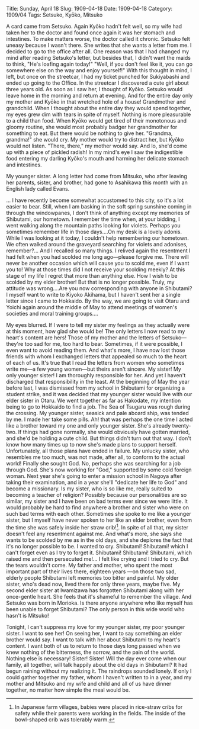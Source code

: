 Title: Sunday, April 18
Slug: 1909-04-18
Date: 1909-04-18
Category: 1909/04
Tags: Setsuko, Kyōko, Mitsuko

A card came from Setsuko. Again Kyōko hadn't felt well, so my wife had taken her to the doctor and found once again it was her stomach and intestines. To make matters worse, the doctor called it chronic. Setsuko felt uneasy because I wasn't there. She writes that she wants a letter from me.
I decided to go to the office after all. One reason was that I had changed my mind after reading Setsuko's letter, but besides that, I didn't want the maids to think, "He's loafing again today!"
"Well, if you don't feel like it, you can go somewhere else on the way and enjoy yourself!" With this thought in mind, I left, but once on the streetcar, I had my ticket punched for Sukiyabashi and ended up going to the Office.
In the streetcar I discovered a cute girl about three years old. As soon as I saw her, I thought of Kyōko. Setsuko would leave home in the morning and return at evening. And for the entire day only my mother and Kyōko in that wretched hole of a house! Grandmother and grandchild. When I thought about the entire day they would spend together, my eyes grew dim with tears in spite of myself. Nothing is more pleasurable to a child than food. When Kyōko would get tired of their monotonous and gloomy routine, she would most probably badger her grandmother for something to eat. But there would be nothing to give her. "Grandma, grandma!" she would cry. My mother would try to distract her, but Kyōko would not listen. "There, there," my mother would say. And lo, she'd come up with a piece of pickled radish!
In my mind's eye I saw the indigestible food entering my darling Kyōko's mouth and harming her delicate stomach and intestines.

My younger sister. A long letter had come from Mitsuko, who after leaving her parents, sister, and brother, had gone to Asahikawa this month with an English lady called Evans.

... I have recently become somewhat accustomed to this city, so it's a lot easier to bear. Still, when I am basking in the soft spring sunshine coming in through the windowpanes, I don't think of anything except my memories of Shibutami, our hometown.
I remember the time when, at your bidding, I went walking along the mountain paths looking for violets. Perhaps you sometimes remember life in those days....On my desk is a lovely adonis. While I was looking at it today, I couldn't help remembering our hometown. We often walked around the graveyard searching for violets and adonises, remember?... And I recalled so many things. I relived again the resentment I had felt when you had scolded me long ago—please forgive me. There will never be another occasion which will cause you to scold me, even if I want you to!
Why at those times did I not receive your scolding meekly? At this stage of my life I regret that more than anything else. How I wish to be scolded by my elder brother! But that is no longer possible. Truly, my attitude was wrong....Are you now corresponding with anyone in Shibutami? I myself want to write to Kiyoko Akihama, but I haven't sent her a single letter since I came to Hokkaido.
By the way, we are going to visit Otaru and Yoichi again around the middle of May to attend meetings of women's societies and moral training groups....

My eyes blurred. If I were to tell my sister my feelings as they actually were at this moment, how glad she would be! The only letters I now read to my heart's content are hers! Those of my mother and the letters of Setsuko—they're too sad for me, too hard to bear. Sometimes, if it were possible, I even want to avoid reading them. And what's more, I have now lost those friends with whom I exchanged letters that appealed so much to the heart of each of us. It's true that I read the letters from women who sometimes write me—a few young women—but theirs aren't sincere.
My sister! My only younger sister! I am thoroughly responsible for her. And yet I haven't discharged that responsibility in the least. At the beginning of May the year before last, I was dismissed from my school in Shibutami for organizing a student strike, and it was decided that my younger sister would live with our elder sister in Otaru. We went together as far as Hakodate, my intention being to go to Hokkaido to find a job. The Sea of Tsugaru was rough during the crossing. My younger sister, seasick and pale aboard ship, was tended by me. I made her take some pills. Ah! that was perhaps the one time I acted like a brother toward my one and only younger sister.
She's already twenty-two. If things had gone normally, she would obviously have gotten married, and she'd be holding a cute child. But things didn't turn out that way. I don't know how many times up to now she's made plans to support herself. Unfortunately, all those plans have ended in failure. My unlucky sister, who resembles me too much, was not made, after all, to conform to the actual world! Finally she sought God. No, perhaps she was searching for a job through God. She's now working for "God," supported by some cold foreign woman. Next year she's going to enter a mission school in Nagoya after taking their examination, and in a year she'll "dedicate her life to God" and become a missionary.
Is my sister, who is so like me, really suited to becoming a teacher of religion?
Possibly because our personalities are so similar, my sister and I have been on bad terms ever since we were little. It would probably be hard to find anywhere a brother and sister who were on such bad terms with each other. Sometimes she spoke to me like a younger sister, but I myself have never spoken to her like an elder brother, even from the time she was safely inside her straw crib![^1].
In spite of all that, my sister doesn't feel any resentment against me. And what's more, she says she wants to be scolded by me as in the old days, and she deplores the fact that it's no longer possible to be. I wanted to cry.
Shibutami! Shibutami! which I can't forget even as I try to forget it. Shibutami! Shibutami!
Shibutami, which raised me and then persecuted me!... I felt like crying and I tried to cry. But the tears wouldn't come. My father and mother, who spent the most important part of their lives there, eighteen years —on those two sad, elderly people Shibutami left memories too bitter and painful. My older sister, who's dead now, lived there for only three years, maybe five. My second elder sister at Iwamizawa has forgotten Shibutami along with her once-gentle heart. She feels that it's shameful to remember the village. And Setsuko was born in Morioka. Is there anyone anywhere who like myself has been unable to forget Shibutami? The only person in this wide world who hasn't is Mitsuko!

Tonight, I can't suppress my love for my younger sister, my poor younger sister. I want to see her! On seeing her, I want to say something an elder brother would say. I want to talk with her about Shibutami to my heart's content. I want both of us to return to those days long passed when we knew nothing of the bitterness, the sorrow, and the pain of the world. Nothing else is necessary! Sister! Sister! Will the day ever come when our family, all together, will talk happily about the old days in Shibutami?
It had begun raining without my realizing it. The raindrops sounded lonely. If only I could gather together my father, whom I haven't written to in a year, and my mother and Mitsuko and my wife and child and all of us have dinner together, no matter how simple the meal would be.

[^1]: In Japanese farm villages, babies were placed in rice-straw cribs for safety while their parents were working in the fields. The inside of the bowl-shaped crib was tolerably warm.